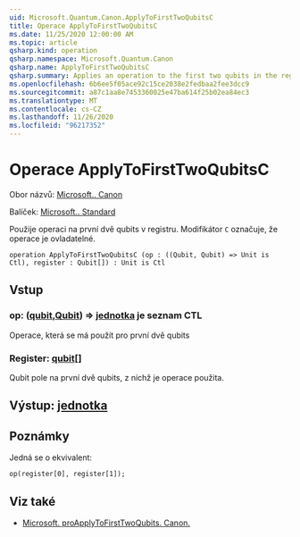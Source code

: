 ```yaml
---
uid: Microsoft.Quantum.Canon.ApplyToFirstTwoQubitsC
title: Operace ApplyToFirstTwoQubitsC
ms.date: 11/25/2020 12:00:00 AM
ms.topic: article
qsharp.kind: operation
qsharp.namespace: Microsoft.Quantum.Canon
qsharp.name: ApplyToFirstTwoQubitsC
qsharp.summary: Applies an operation to the first two qubits in the register. The modifier `C` indicates that the operation is controllable.
ms.openlocfilehash: 6b6ee5f05ace92c15ce2038e2fedbaa2fee3dcc9
ms.sourcegitcommit: a87c1aa8e7453360025e47ba614f25b02ea84ec3
ms.translationtype: MT
ms.contentlocale: cs-CZ
ms.lasthandoff: 11/26/2020
ms.locfileid: "96217352"
---
```

# <a name="applytofirsttwoqubitsc-operation"></a>Operace ApplyToFirstTwoQubitsC

Obor názvů: [Microsoft.. Canon](xref:Microsoft.Quantum.Canon)

Balíček: [Microsoft.. Standard](https://nuget.org/packages/Microsoft.Quantum.Standard)


Použije operaci na první dvě qubits v registru.
Modifikátor `C` označuje, že operace je ovladatelné.

```qsharp
operation ApplyToFirstTwoQubitsC (op : ((Qubit, Qubit) => Unit is Ctl), register : Qubit[]) : Unit is Ctl
```


## <a name="input"></a>Vstup

### <a name="op--qubitqubit--unit--is-ctl"></a>op: ([qubit](xref:microsoft.quantum.lang-ref.qubit),[Qubit](xref:microsoft.quantum.lang-ref.qubit)) => [jednotka](xref:microsoft.quantum.lang-ref.unit)  je seznam CTL

Operace, která se má použít pro první dvě qubits


### <a name="register--qubit"></a>Register: [qubit](xref:microsoft.quantum.lang-ref.qubit)[]

Qubit pole na první dvě qubits, z nichž je operace použita.



## <a name="output--unit"></a>Výstup: [jednotka](xref:microsoft.quantum.lang-ref.unit)



## <a name="remarks"></a>Poznámky

Jedná se o ekvivalent:

```qsharp
op(register[0], register[1]);
```

## <a name="see-also"></a>Viz také

- [Microsoft. proApplyToFirstTwoQubits. Canon.](xref:Microsoft.Quantum.Canon.ApplyToFirstTwoQubits)